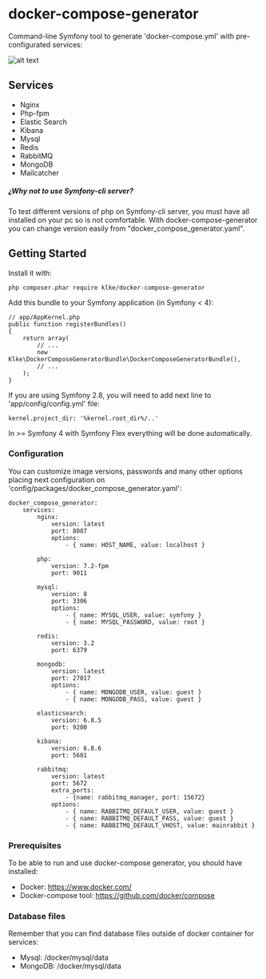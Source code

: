 # docker-compose-generator

Command-line Symfony tool to generate 'docker-compose.yml' with pre-configurated services:

![alt text](https://i.imgur.com/r257GPD.gif)

## Services

* Nginx
* Php-fpm
* Elastic Search
* Kibana
* Mysql
* Redis
* RabbitMQ
* MongoDB
* Mailcatcher

##### ¿Why not to use Symfony-cli server? ##### 

To test different versions of php on Symfony-cli server, you must have all installed on your pc so is not comfortable.
With docker-compose-generator you can change version easily from "docker_compose_generator.yaml".

## Getting Started

Install it with:

```
php composer.phar require klke/docker-compose-generator
```

Add this bundle to your Symfony application (in Symfony < 4):
```
// app/AppKernel.php
public function registerBundles()
{
    return array(
        // ...
        new Klke\DockerComposeGeneratorBundle\DockerComposeGeneratorBundle(),
        // ...
    );
}
```

If you are using Symfony 2.8, you will need to add next line to 'app/config/config.yml' file:

```
kernel.project_dir: '%kernel.root_dir%/..'
```

In >= Symfony 4 with Symfony Flex everything will be done automatically.

### Configuration

You can customize image versions, passwords and many other options placing next configuration on 'config/packages/docker_compose_generator.yaml':

```
docker_compose_generator:
    services:
        nginx:
            version: latest
            port: 8087
            options:
                - { name: HOST_NAME, value: localhost }

        php:
            version: 7.2-fpm
            port: 9011
    
        mysql:
            version: 8
            port: 3306
            options:
                - { name: MYSQL_USER, value: symfony }
                - { name: MYSQL_PASSWORD, value: root }

        redis:
            version: 3.2
            port: 6379

        mongodb:
            version: latest
            port: 27017
            options:
                - { name: MONGODB_USER, value: guest }
                - { name: MONGODB_PASS, value: guest }

        elasticsearch:
            version: 6.8.5
            port: 9200

        kibana:
            version: 6.8.6
            port: 5601

        rabbitmq:
            version: latest
            port: 5672
            extra_ports:
                - {name: rabbitmq_manager, port: 15672}
            options:
                - { name: RABBITMQ_DEFAULT_USER, value: guest }
                - { name: RABBITMQ_DEFAULT_PASS, value: guest }
                - { name: RABBITMQ_DEFAULT_VHOST, value: mainrabbit }
```

### Prerequisites

To be able to run and use docker-compose generator, you should have installed:

* Docker: https://www.docker.com/
* Docker-compose tool: https://github.com/docker/compose

### Database files

Remember that you can find database files outside of docker container for services:

* Mysql: /docker/mysql/data
* MongoDB: /docker/mysql/data

